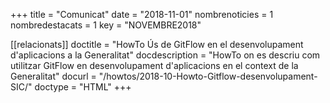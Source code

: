 +++
title             = "Comunicat"
date              = "2018-11-01"
nombrenoticies    = 1
nombredestacats   = 1
key               = "NOVEMBRE2018"

[[relacionats]]
doctitle          = "HowTo Ús de GitFlow en el desenvolupament d'aplicacions a la Generalitat"
docdescription    = "HowTo on es descriu com utilitzar GitFlow en desenvolupament d'aplicacions en el context de la Generalitat"
docurl            = "/howtos/2018-10-Howto-Gitflow-desenvolupament-SIC/"
doctype           = "HTML"
+++
